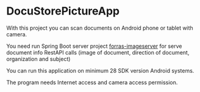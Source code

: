 # DocuStorePictureApp

With this project you can scan documents on Android phone or tablet with camera.

You need run Spring Boot server project [forras-imageserver](https://github.com/pzoli/forras-imageserver) for serve document info RestAPI calls (image of document, direction of document, organization and subject)

You can run this application on minimum 28 SDK version Android systems.

The program needs Internet access and camera access permission.
